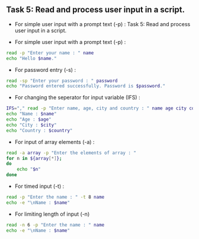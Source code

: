## Task 5: Read and process user input in a script.

- For simple user input with a prompt text (-p) :
Task 5: Read and process user input in a script.

- For simple user input with a prompt text (-p) :

```bash
read -p "Enter your name : " name
echo "Hello $name."
```

- For password entry (-s) :
```bash
read -sp "Enter your password : " password
echo "Password entered successfully. Password is $password."
```

- For changing the seperator for input variable (IFS) :

```bash
IFS="," read -p "Enter name, age, city and country : " name age city country
echo "Name : $name"
echo "Age : $age"
echo "City : $city"
echo "Country : $country"
```

- For input of array elements (-a) :

```bash
read -a array -p "Enter the elements of array : "
for n in ${array[*]};
do
    echo "$n"
done
```

- For timed input (-t) :

```bash
read -p "Enter the name : " -t 8 name
echo -e "\nName : $name"
```

- For limiting length of input (-n)
```bash
read -n 6 -p "Enter the name : " name
echo -e "\nName : $name"
```
